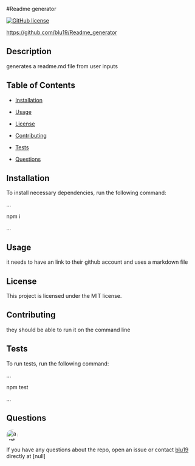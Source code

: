     
#Readme generator

[![GitHub license](https://img.shields.io/github/license/Naereen/StrapDown.js.svg)](https://github.com/Naereen/StrapDown.js/blob/master/LICENSE)

https://github.com/blu19/Readme_generator

## Description
generates a readme.md file from user inputs

## Table of Contents

* [Installation](#installation)

* [Usage](#usage)

* [License](#license)

* [Contributing](#contributing)

* [Tests](#tests)

* [Questions](#questions)

## Installation

To install necessary dependencies, run the following command: 

...

npm i

...

## Usage

it needs to have an link to their github account and uses a markdown file

## License

This project is licensed under the MIT license.

## Contributing

they should be able to run it on the command line

## Tests

To run tests, run the following command:
    
...
    
npm test

...

## Questions

<img src="https://avatars2.githubusercontent.com/u/56010564?v=4"
alt="avatar" style="border-radius: 16px" width="30" />

If you have any questions about the repo, open an issue or contact 
[blu19](https://api.github.com/users/blu19) 
directly at [null]
